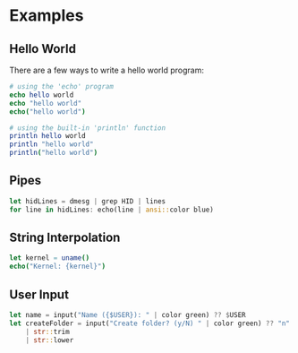 # Examples

## Hello World

There are a few ways to write a hello world program:

```nim
# using the 'echo' program
echo hello world
echo "hello world"
echo("hello world")

# using the built-in 'println' function
println hello world
println "hello world"
println("hello world")
```

## Pipes

```rust
let hidLines = dmesg | grep HID | lines
for line in hidLines: echo(line | ansi::color blue)
```

## String Interpolation

```nim
let kernel = uname()
echo("Kernel: {kernel}")
```

## User Input

```rust
let name = input("Name ({$USER}): " | color green) ?? $USER
let createFolder = input("Create folder? (y/N) " | color green) ?? "n"
    | str::trim
    | str::lower
```
